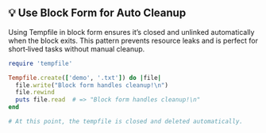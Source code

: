 ## 💡 Use Block Form for Auto Cleanup
Using Tempfile in block form ensures it’s closed and unlinked automatically when the block exits. This pattern prevents resource leaks and is perfect for short‑lived tasks without manual cleanup.

```ruby
require 'tempfile'

Tempfile.create(['demo', '.txt']) do |file|
  file.write("Block form handles cleanup!\n")
  file.rewind
  puts file.read  # => "Block form handles cleanup!\n"
end

# At this point, the tempfile is closed and deleted automatically.
```